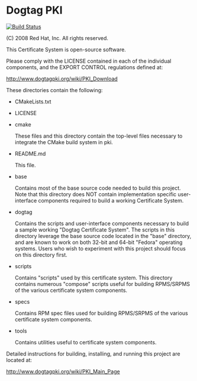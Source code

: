 Dogtag PKI
==========

[![Build Status](https://travis-ci.org/dogtagpki/pki-nightly-test.svg?branch=master)](https://travis-ci.org/dogtagpki/pki-nightly-test)

(C) 2008 Red Hat, Inc.
All rights reserved.

This Certificate System is open-source software.

Please comply with the LICENSE contained in each of
the individual components, and the EXPORT CONTROL
regulations defined at:

http://www.dogtagpki.org/wiki/PKI_Download

These directories contain the following:

* CMakeLists.txt
* LICENSE
* cmake

  These files and this directory contain
  the top-level files necessary to integrate
  the CMake build system in pki.

* README.md

  This file.

* base

  Contains most of the base source code
  needed to build this project.  Note that
  this directory does NOT contain
  implementation specific user-interface
  components required to build a working
  Certificate System.

* dogtag

  Contains the scripts and user-interface
  components necessary to build a sample
  working "Dogtag Certificate System".
  The scripts in this directory leverage
  the base source code located in the
  "base" directory, and are known to
  work on both 32-bit and 64-bit
  "Fedora" operating systems.  Users
  who wish to experiment with this project
  should focus on this directory first.

* scripts

  Contains "scripts" used by this
  certificate system.  This directory
  contains numerous "compose" scripts
  useful for building RPMS/SRPMS of the
  various certificate system components.

* specs

  Contains RPM spec files used for
  building RPMS/SRPMS of the various
  certificate system components.

* tools

  Contains utilities useful to
  certificate system components.

Detailed instructions for building, installing, and
running this project are located at:

http://www.dogtagpki.org/wiki/PKI_Main_Page

